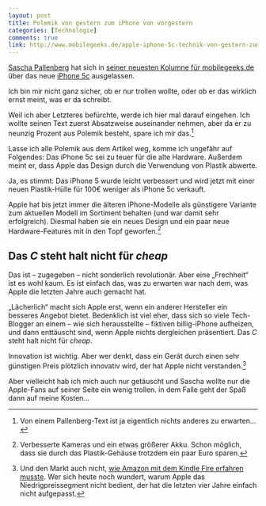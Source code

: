 ```yaml
---
layout: post
title: Polemik von gestern zum iPhone von vorgestern
categories: [Technologie]
comments: true
link: http://www.mobilegeeks.de/apple-iphone-5c-technik-von-gestern-zum-preis-von-vorgestern/
---
```


[Sascha Pallenberg](https://twitter.com/sascha_p) hat sich in [seiner neuesten Kolumne für mobilegeeks.de](http://www.mobilegeeks.de/apple-iphone-5c-technik-von-gestern-zum-preis-von-vorgestern/) über das neue [iPhone 5c](http://www.apple.com/de/iphone-5c/) ausgelassen.

Ich bin mir nicht ganz sicher, ob er nur trollen wollte, oder ob er das wirklich ernst meint, was er da schreibt.
<!--more-->

Weil ich aber Letzteres befürchte, werde ich hier mal darauf eingehen. Ich wollte seinen Text zuerst Absatzweise auseinander nehmen, aber da er zu neunzig Prozent aus Polemik besteht, spare ich mir das.[^1]

Lasse ich alle Polemik aus dem Artikel weg, komme ich ungefähr auf Folgendes: Das iPhone 5c sei zu teuer für die alte Hardware. Außerdem meint er, dass Apple das Design durch die Verwendung von Plastik abwerte.

Ja, es stimmt: Das iPhone 5 wurde leicht verbessert und wird jetzt mit einer neuen Plastik-Hülle für 100€ weniger als iPhone 5c verkauft.

Apple hat bis jetzt immer die älteren iPhone-Modelle als günstigere Variante zum aktuellen Modell im Sortiment behalten (und war damit sehr erfolgreich). Diesmal haben sie ein neues Design und ein paar neue Hardware-Features mit in den Topf geworfen.[^2]

## Das *C* steht halt nicht für *cheap*

Das ist – zugegeben – nicht sonderlich revolutionär. Aber eine „Frechheit“ ist es wohl kaum. Es ist einfach das, was zu erwarten war nach dem, was Apple die letzten Jahre auch gemacht hat.

„Lächerlich“ macht sich Apple erst, wenn ein anderer Hersteller ein besseres Angebot bietet. Bedenklich ist viel eher, dass sich so viele Tech-Blogger an einem – wie sich herausstellte – fiktiven billig-iPhone aufheizen, und dann enttäuscht sind, wenn Apple nichts dergleichen präsentiert. Das *C* steht halt nicht für *cheap*.

Innovation ist wichtig. Aber wer denkt, dass ein Gerät durch einen sehr günstigen Preis plötzlich innovativ wird, der hat Apple nicht verstanden.[^3]


Aber vielleicht hab ich mich auch nur getäuscht und Sascha wollte nur die Apple-Fans auf seiner Seite ein wenig trollen. in dem Falle geht der Spaß dann auf meine Kosten…

[^1]: Von einem Pallenberg-Text ist ja eigentlich nichts anderes zu erwarten…

[^2]: Verbesserte Kameras und ein etwas größerer Akku. Schon möglich, dass sie durch das Plastik-Gehäuse trotzdem ein paar Euro sparen.

[^3]: Und den Markt auch nicht, [wie Amazon mit dem Kindle Fire erfahren musste](http://betanews.com/2012/08/30/kindle-fire-is-so-successful-we-arent-making-any-more/). Wer sich heute noch wundert, warum Apple das Niedrigpreissegment nicht bedient, der hat die letzten vier Jahre einfach nicht aufgepasst.